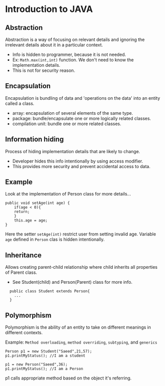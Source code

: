 # Introduction to JAVA
## Abstraction
Abstraction is a way of focusing on relevant details and ignoring the irrelevant details about it in a particular context.
- Info is hidden to programmer, because it is not needed.
- Ex: `Math.max(int,int)` function. We don't need to know the implementation details.
- This is not for security reason.

## Encapsulation
Encapsulation is bundling of data and 'operations on the data' into an entity called a class.
- array: encapsulation of several elements of the same type.
- package: bundle/encapsulate one or more logically related classes.
- compilation unit: bundle one or more related classes.

## Information hiding
Process of hiding implementation details that are likely to change.
- Developer hides this info intentionally by using access modifier.
- This provides more security and prevent accidental access to data.

## Example
Look at the implementation of Person class for more details...
```
public void setAge(int age) { 
    if(age < 0){
    return;
    }
    this.age = age;
}
```
Here the setter `setAge(int)` restrict user from setting invalid age. Variable `age` defined in `Person` clas is hidden intentionally.

## Inheritance
Allows creating parent-child relationship where child inherits all properties of Parent class.
- See Student(child) and Person(Parent) class for more info.
```
  public class Student extends Person{
    ...
  }
  ```


## Polymorphism
Polymorphism is the ability of an entity to take on different meanings in different contexts. 

Example: `Method overloading`, `method overriding`, `subtyping`, and `generics`

```
Person p1 = new Student("Saeed",21,57); 
p1.printMyStatus(); //I am a student

p1 = new Person("Saeed",36);
p1.printMyStatus(); //I am a Person
```
p1 calls appropriate method based on the object it's referring.

